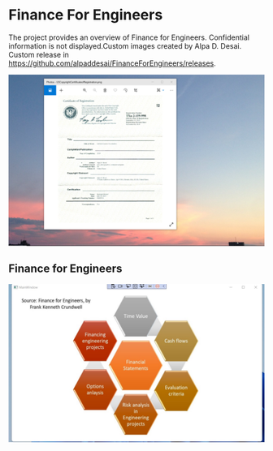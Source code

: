 # Finance For Engineers

The project provides an overview of Finance for Engineers. Confidential information is not displayed.Custom images created by Alpa D. Desai. Custom release in https://github.com/alpaddesai/FinanceForEngineers/releases.

![image](USCopyrightCertificate.png)

## Finance for Engineers
![image](Image.jpg)
